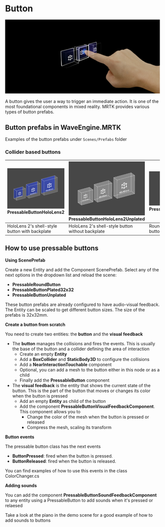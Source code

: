 # Button

![Button](../Documentation/Images/Button/MRTK_Button_Main.png)

A button gives the user a way to trigger an immediate action. It is one of the most foundational components in mixed reality. MRTK provides various types of button prefabs.

## Button prefabs in WaveEngine.MRTK

Examples of the button prefabs under ``Scenes/Prefabs`` folder

### Collider based buttons

|  ![PressableButtonHoloLens2](../Documentation/Images/Button/MRTK_Button_Prefabs_HoloLens2.png) PressableButtonHoloLens2 | ![PressableButtonHoloLens2Unplated](../Documentation/Images/Button/MRTK_Button_Prefabs_HoloLens2Unplated.png) PressableButtonHoloLens2Unplated | ![PressableButtonHoloLens2Circular](../Documentation/Images/Button/MRTK_Button_Round.png) PressableRoundButton |
|:--- | :--- | :--- |
| HoloLens 2's shell-style button with backplate | HoloLens 2's shell-style button without backplate  | Round shape push button |

## How to use pressable buttons

**Using ScenePrefab**

Create a new Entity and add the Component ScenePrefab. Select any of the next options in the dropdown list and reload the scene:
- **PressableRoundButton**
- **PressableButtonPlated32x32**
- **PressableButtonUnplated**

These button prefabs are already configured to have audio-visual feedback. The Entity can be scaled to get different button sizes. The size of the prefabs is 32x32mm.

**Create a button from scratch**

You need to create two entities: the **button** and the **visual feedback**
 - The **button** manages the collisions and fires the events. This is usually the base of the button and a collider defining the area of interaction
    - Create an empty **Entity**
    - Add a **BoxCollider** and **StaticBody3D** to configure the collisions
    - Add a **NearInteractionTouchable** component
    - Optional, you can add a mesh to the button either in this node or as a child
    - Finally add the **PressableButton** component
 - The **visual feedback** is the entity that shows the current state of the button. This is the part of the button that moves or changes its color when the button is pressed
    - Add an empty **Entity** as child of the button
    - Add the component **PressableButtonVisualFeedbackComponent**. This component allows you to
      - Change the color of the mesh when the button is pressed or released
      - Compress the mesh, scaling its transform


**Button events**

The pressable button class has the next events
- **ButtonPressed**: fired when the button is pressed.
- **ButtonReleased**: fired when the button is released.

You can find examples of how to use this events in the class ColorChanger.cs

**Adding sounds**

You can add the component **PressableButtonSoundFeedbackComponent** to any entity using a PressableButton to add sounds when it's pressed or relaesed

Take a look at the piano in the demo scene for a good example of how to add sounds to buttons
